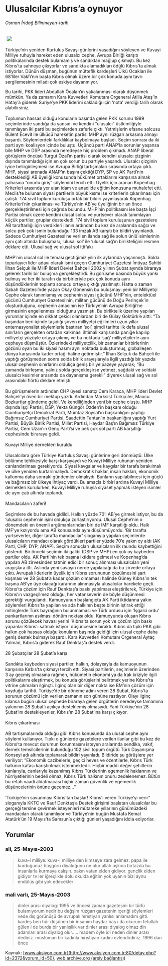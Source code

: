 # Ulusalcılar Kıbrıs’a oynuyor

*Osman İridağ Bilinmeyen-tarih*

<div>
 <font>
  <img border="0" height="1" src="/web/20030929105227im_/http://www.aksiyon.com.tr/images/blank.gif"/>
 </font>
 <font class="content">
  <p>
   <img border="0" hspace="5" src="/web/20030929105227im_/http://www.aksiyon.com.tr/resim/41/46.jpg" vspace="5"/>
  </p>
 </font>
 <font class="content">
  Türkiye’nin yeniden Kurtuluş Savaşı günlerini yaşadığını söyleyen ve Kuvayi Milliye ruhuyla hareket eden ulusalcı cephe, Avrupa Birliği karşıtı politikalarında destek bulamamış ve sandıktan mağlup çıkmıştı. Bu kez Kıbrıs’ta sahneye çıkıyorlar ve sandıkta alamadıkları ödülü Kıbrıs’ta almak istiyorlar. Dünün düşman, bugünün müttefik kardeşleri Ülkü Ocakları ile 68’liler Vakfı’nın başta Kıbrıs olmak üzere bir çok konuda aynı tavrı sergilemesinin miladı çok eskiye dayanmıyor.
 </font>
 <p>
  <font class="content">
   Bu tarihi, PKK lideri Abdullah Öcalan’ın yakalanması olarak düşünmek mümkün. Ya da zamanın Kara Kuvvetleri Komutanı Orgeneral Atilla Ateş’in Hatay’a giderek Suriye’ye PKK liderini sakladığı için ‘nota’ verdiği tarih olarak alabilirsiniz.
   <br/>
   <br/>
   Toplumun hassas olduğu konuların başında gelen PKK sorunu 1999 seçimlerinde sandığa da yansıdı ve kendini “ulusalcı” üstkimliğiyle tanımlayan iki parti bu seçimlerden zaferle çıktı. Yetmişlerin efsane solcusu Bülent Ecevit ile ülkücü hareketin partisi MHP aynı rüzgarı arkasına almayı başardı. Söylemlerdeki farklılıklar kaybolmaya başladı. Seçim sonrası da iki parti aynı koalisyon içinde buluştu. Üçüncü parti ANAP’la sorunlar yaşansa bile MHP ve DSP arasında neredeyse hiç problem çıkmadı. ANAP liberal görüşlerin öncüsü Turgut Özal’ın partisi olarak kendini ulusalcı çizginin dışında tanımladığı için en çok sorun bu partiyle yaşandı. Ulusalcı çizginin iyice belirginleşmesi ise Avrupa Birliği tartışmaları sırasında ortaya çıktı. MHP, siyasi arenada ANAP’ın başını çektiği DYP, SP ve AK Parti’nin desteklediği AB üyeliği konusunda hükümet ortaklarını karşısına almak pahasına “onurlu giriş” söylemini tercih etti. Üyelik için aranan Kopenhag Kriterleri arasında yer alan idam ve anadilde eğitim konusuna muhalefet etti. Meclis’te bulunan siyasi partilerin büyük kısmı ise kriterlerin çıkarılması için çalıştı. 174 sivil toplum kuruluşu ortak bir bildiri yayınlayarak Kopenhag Kriterleri’nin çıkarılması ve Türkiye’nin AB’ye üyeliğinin bir an önce gerçekleştirilmesi için çağrıda bulundu. MHP’nin politikasını ise başta İşçi Partisi olmak üzere kendini ulusal solcu ve yurtsever olarak tanımlayan küçük partiler, gruplar destekledi. 174 sivil toplum kuruluşunun gazetelere AB taraftarlığı için verdikleri ilanın ardından bu kez de aralarında sağcı ve solcu pek çok ismin bulunduğu 133 imzalı AB karşıtı bir bildiri yayınlandı. Sadece Cumhuriyet Gazetesi’ne verilen ilanda sağ ile solun ünlü isimlerinin aynı çatı altında buluşması, ‘ulusal sol’ ile ‘ulusal sağ’ın birlikteliğini resmen deklare etti.  Ulusal sağ ve ulusal sol ittifakı
   <br/>
   <br/>
   MHP’nin ulusal sol ile teması geçtiğimiz yılın ilk aylarında yaşanmıştı. Solda toparlayıcı lider adayı olarak ismi geçen Cumhuriyet Gazetesi İmtiyaz Sahibi İlhan Selçuk ile MHP lideri Devlet Bahçeli 2002 yılının Şubat ayında biraraya gelerek tarihi bir buluşma gerçekleştirdi. Bu görüşme basında büyük yankı bulmuş ve her iki tarafın da birbirleriyle pek çok konuda aynı düşündüklerinin toplantı sonucu ortaya çıktığı yazılmıştı. Hatta o zaman Sabah Gazetesi’nde yazan Okay Gönensin bu buluşmayı yeni bir Milliyetçi Cephe olarak tanımlamış ve cephenin siyasi gücünü MHP’nin, entelektüel gücünü Cumhuriyet Gazetesi’nin, militan gücünü de Doğu Perinçek’in oluşturduğunu, cephenin amacının ise Türkiye’nin Avrupa Birliği’ne girmesinin engellenmesi olduğunu yazmıştı. Bu birliktelik üzerine yapılan yorumlar içinde en dikkat çekici olanlardan biri de Gülay Göktürk’e aitti: “Ta başından beri içinde taşıdığı şoven milliyetçi eğilimleri uzun yıllar enternasyonalist söylemlerle bastıran ‘sol’, şimdi tarihte ilk defa ulusal sınırların gerçekten ortadan kalkması ihtimali karşısında paniğe kapılıp milliyetçi yüzüyle ortaya çıkmış ve bu noktada ‘sağ’ milliyetçilerle aynı cepheye düşmüştür. Özlerindeki milliyetçilik, bir zamanlar birbirlerinin gözünü oyan bu iki siyasi hasmı aynı noktada buluşturmuş, globalleşen dünya karşısında kader ortağı haline getirmiştir.” İlhan Selçuk da Bahçeli ile yaptığı görüşmeden sonra solda birlik arayışlarıyla ilgili yazdığı bir yazıda ulusal cephenin sınırlarını oldukça geniş bir yelpazeye yayarak; “Bu zamanda birleşme, yalnız solda gerçekleşirse yetmez, sağdaki ve soldaki ulusalcı kesimler arasında da dayanışma gerekli” diyerek ulusal sağ ve sol arasındaki flörtü deklare etmişti.
   <br/>
   <br/>
   Bu görüşmelerin ardından CHP üyesi sanatçı Cem Karaca, MHP lideri Devlet Bahçeli’yi öven bir mektup yazdı. Ardından Marksist Türkçüler, Maocu Bozkurtlar gündeme geldi. Ve kendiliğinden yeni bir cephe oluştu. MHP dışında İşçi Partisi, DSP, Yekta Güngör Özden’in başkanı olduğu Cumhuriyetçi Demokrat Parti, Mümtaz Soysal’ın başkanlığını yaptığı Bağımsız Cumhuriyet Partisi, Saadettin Tantan’ın başkanlığını yaptığı Yurt Partisi, Büyük Birlik Partisi, Millet Partisi, Haydar Baş’ın Bağımsız Türkiye Partisi, Cem Uzan’ın Genç Parti’si ve pek çok sol parti AB karşıtlığı cephesinde biraraya geldi.
   <br/>
   <br/>
   Kuvayi Milliye dernekleri kuruldu
   <br/>
   <br/>
   Ulusalcılara göre Türkiye Kurtuluş Savaşı günlerine geri dönmüştü. Ülke bölünme tehlikesiyle karşı karşıyaydı ve Kuvayi Milliye ruhunun yeniden canlandırılması gerekiyordu. Siyasi kavgalar ve kaygılar bir tarafa bırakılmalı ve ülke yeniden kurtarılmalıydı. Demokratik haklar, insan hakları, ekonomik kalkınma daha sonraki gündemler olmalıydı. Bunların yapılabilmesi için güçlü ve bağımsız bir ülkeye ihtiyaç vardı. Bu amaçla birbiri ardına Kuvayi Milliye dernekleri kurulurken, Kuvayi Milliye ruhuyla siyaset yapmak isteyen isimler de aynı çatı altında toplandı.
   <br/>
   <br/>
   Mandacıların zaferi!
   <br/>
   <br/>
   Seçimlere de bu havada gidildi. Halkın yüzde 70’i AB’ye girmek istiyor, bu da ‘ulusalcı cephe’nin işini oldukça zorlaştırıyordu. Ulusal Cephe’nin o dönemdeki en önemli argümanlarından biri de IMF karşıtlığı oldu. Halk IMF’ye kızıyordu ama AB konusunda aynı düşünmüyordu. ‘Bir tarafta yurtseverler, diğer tarafta mandacılar’ sloganıyla yapılan seçimlerde ulusalcıların mandacı olarak gördükleri partiler yüzde 70’e yakın oy aldı (AK Parti, CHP, DYP, ANAP). Seçim sonuçları ulusalcıların ilk raundu kaybettiğini gösterdi. Bir önceki seçimin iki galibi (DSP ve MHP) en çok oy kaybeden partiler oldu. AK Parti’nin tek başına iktidara gelmesi ve Kopenhag’da yapılan AB zirvesinden tatmin edici bir sonuç alınması ulusalcıları yeni arayışlara itti. Aslında yeni savaşın nerde yapılacağı da bu zirvede ortaya çıktı. Avrupalı liderlerin üyelik için Kıbrıs sorununun çözülmesini şart koşması ve 28 Şubat’a kadar çözüm olmaması halinde Güney Kıbrıs’ın tek başına AB’ye üye olacağı kararının alınmasıyla ulusalcılar harekete geçti. Kıbrıs’ta çözüm için Rauf Denktaş’a baskı yapılması eleştirilerek, Türkiye için Kıbrıs’ın vazgeçilmez olduğu, her vatanseverin de böyle düşünmesi gerektiği vurgulandı. Kamuoyunun başlangıçta AK Parti iktidarına yakın söylemleri Kıbrıs’ta yapılan ve ada halkının beşte birinin iştirak ettiği mitinglerde Türk bayrağının bulunmaması ve Türk ordusu için ‘İşgalci ordu’ pankartlarının asılması dönüm noktası oldu. Kamuoyunda oluşan Kıbrıs sorunu çözülecek havası yerini ‘Kıbrıs’ta sorun yok ve çözüm için baskı yapanlar Kıbrıs’ı satmak istiyor’ düşüncesine bıraktı. Kıbrıs da tıpkı PKK gibi halkın çok hassas olduğu konuların başında geldiği için ulusal cephe daha geniş destek bulmayı başardı. Kara Kuvvetleri Komutanı Orgeneral Aytaç Yalman, Kıbrıs’a giderek Rauf Denktaş’a destek verdi.
   <br/>
   <br/>
   28 Şubatçılar 28 Şubat’a karşı
   <br/>
   <br/>
   Sandıkta kaybeden siyasi partiler, halkın, dolayısıyla da kamuoyunun karşısına Kırbıs’ta çıkmayı tercih etti. Siyasi partilerin, seçimlerin üzerinden 3 ay geçmiş olmasına rağmen, hükümetin ekonomi ya da Irak kriziyle ilgili politikalarını eleştirmek, bu konuda görüşlerini belirtmek yerine Kıbrıs’ta vitrine çıkmaları ilginçti. İlginç olan bir diğer nokta ise BM’nin çözüm için koyduğu tarihti. Türkiye’de bir döneme adını veren 28 Şubat, Kıbrıs’ta sorunun çözümü için verilen zamanın son gününe rastlıyor. Olayı ilginç kılansa bugün ulusal cephede biraraya gelen örgütlerin neredeyse tamamına yakınının 28 Şubat’ı açıkça desteklemiş olmasıydı. Yani Türkiye’nin 28 Şubat’ını destekleyenler, Kıbrıs’ın 28 Şubat’ına karşı çıkıyor.
   <br/>
   <br/>
   Kıbrıs çıkartması
   <br/>
   <br/>
   AB tartışmalarında olduğu gibi Kıbrıs konusunda da ulusal cephe aynı söylemi kullanıyor. Tıpkı o günlerde gazetelere verilen ilanlar gibi bu kez de Kıbrıs’ta mevcut durumun korunmasını isteyen aralarında sendika, vakıf, dernek temsilcilerinin bulunduğu 102 sivil topum örgütü Türk Dayanışma Konseyi adı altında toplanarak bildiri yayınladı. Bildiride şu görüşlere yer veriliyor: “Ekonomik cazibelerle, geçici heves ve özentilerle, Kıbrıs Türk halkının kafası karıştırılmak istenmektedir. Hiçbir maddi değer şehitlerin kanlarıyla, canlarıyla kazanılmış Kıbrıs Türklerinin egemenlik haklarının ve hürriyetlerinin bedeli olmaz, Kıbrıs Türk halkının onuru zedelenemez. Bütün bu refah vaadi aldatmacası hiçbir zaman güvenlik ve egemenlik düşüncelerinin önüne geçemez...”
   <br/>
   <br/>
   ‘Türkiye’nin savunması Kıbrıs’tan başlar! Kıbrıs’ı veren Türkiye’yi verir” sloganıyla KKTC ve Rauf Denktaş’a Destek girişimi başlatan ulusalcılar bu gerçeği tersine çevirmek isteyenleri mütareke yıllarının günümüzdeki mandacıları olarak tanımlıyor ve Türkiye’nin bugün Mustafa Kemal Atatürk’ün 19 Mayıs’ta Samsun’a çıktığı günleri yaşadığını iddia ediyorlar.
   <br/>
  </font>
 </p>
</div>


## Yorumlar

### ali, 25-Mayıs-2003
> kuva-i milliye: 
> kuva-i milliye den kimseye zara gelmez. papa ile kurduğunuz hoşgörü diyaloğunu ne olur allah aşkına birtazda bu insanlarla kurmaya calışın. bakın vatan elden gidiyor. gençlik elden gidiyor tv ler iğreçlikle dolu   okulda eğitim yok  uyanın bizi aynu endülüs gibi yok edecekler

### mali varlı, 25-Mayıs-2003
> dinler arası diyalog: 
> 1995 ve öncesi zaman gazetesini bir türlü bulamıyorum nedir bu değşim rüzgarı gazetenin içeriği söylemleri vede dış görünüşü de  avrupalı hırıstiyan yanlısı anlamadım gitti. kardeş ben hür düşünen bir insanım haydar baş ı da okurum fetullah gülen i de  burda bir yanlışllık var dinler arası diyalog olmaz din adamları arası diyalog olur..... madem öyle idi neden dinler arası dediniz. müslüman bir kadınla hırıstiyan kadını evlendirdiniz. 1996 dan önce

Kaynak: [www.aksiyon.com.tr](http://www.aksiyon.com.tr:80/detay.php?id=2372&yorum_id=50), [web.archive.org (arşiv bağlantısı)](http://web.archive.org/web/20030929105227/http://www.aksiyon.com.tr:80/detay.php?id=2372&yorum_id=50)

